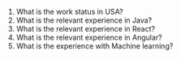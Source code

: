 1. What is the work status in USA?
2. What is the relevant experience in Java?
3. What is the relevant experience in React?
4. What is the relevant experience in Angular?
5. What is the experience with Machine learning?
